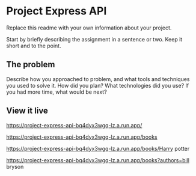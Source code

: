 # Project Express API

Replace this readme with your own information about your project.

Start by briefly describing the assignment in a sentence or two. Keep it short and to the point.

## The problem

Describe how you approached to problem, and what tools and techniques you used to solve it. How did you plan? What technologies did you use? If you had more time, what would be next?

## View it live

https://project-express-api-bq4dyx3wgq-lz.a.run.app/

https://project-express-api-bq4dyx3wgq-lz.a.run.app/books

https://project-express-api-bq4dyx3wgq-lz.a.run.app/books/Harry potter

https://project-express-api-bq4dyx3wgq-lz.a.run.app/books?authors=bill bryson

